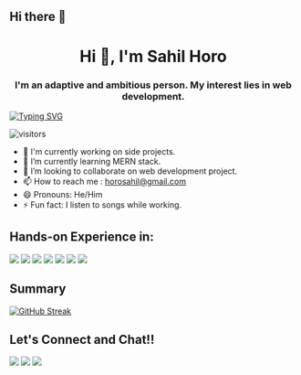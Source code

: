 ## Hi there 👋
<h1 align="center">Hi 👋, I'm Sahil Horo</h1>
<h3 align="center">I'm an adaptive and ambitious person. My interest lies in web development.</h3>

[![Typing SVG](https://readme-typing-svg.herokuapp.com/?color=CE6D67&size=21&center=true&vCenter=true&lines=Goal-driven+Creative+mindset)](https://git.io/typing-svg)

![visitors](https://visitor-badge.glitch.me/badge?page_id=horosahil.visitor-badge)

<!--<img align="right" alt="Coding" width="400" src="https://dribbble.com/shots/15469534-Phone-or-book"/>-->

- 🔭 I'm currently working on side projects.
- 🌱 I’m currently learning MERN stack.
- 👯 I’m looking to collaborate on web development project.
- 📫 How to reach me : horosahil@gmail.com
- 😄 Pronouns: He/Him
- ⚡ Fun fact: I listen to songs while working.

## Hands-on Experience in:
<p align="left">
  <a href = "https://www.geeksforgeeks.org/c-language-set-1-introduction/"><img src="https://img.icons8.com/color/48/000000/c-programming.png"/></a>
  <a href = "https://www.w3schools.com/CPP/default.asp"><img src="https://img.icons8.com/color/48/000000/c-plus-plus-logo.png"/></a>
  <a href = "https://www.w3schools.com/java/"><img src="https://img.icons8.com/color/48/000000/java-coffee-cup-logo--v1.png"/></a>
  <a href = "https://www.w3schools.com/html/default.asp"><img src="https://img.icons8.com/color/48/000000/html-5--v1.png"/></a>
  <a href = "https://www.w3schools.com/css/default.asp"><img src="https://img.icons8.com/color/48/000000/css3.png"/></a>
  <a href = "https://developer.mozilla.org/en-US/docs/Web/JavaScript"><img src="https://img.icons8.com/color/48/000000/javascript--v1.png"/></a>
  <a href = "https://reactjs.org/tutorial/tutorial.html"><img src="https://img.icons8.com/external-tal-revivo-color-tal-revivo/48/000000/external-react-a-javascript-library-for-building-user-interfaces-logo-color-tal-revivo.png"/></a>
</p>

## Summary
[![GitHub Streak](https://github-readme-streak-stats.herokuapp.com/?user=horosahil&theme=dark&ring=FFB19A&fire=FFB19A&currStreakLabel=FFB19A&dates=FFB19A)](https://git.io/streak-stats)

## Let's Connect and Chat!!
<p align="left">
  <a href = "https://www.linkedin.com/in/sahil-horo-821373191/"><img src="https://img.icons8.com/fluency/48/000000/linkedin.png"/></a>
  <a href = "https://github.com/horosahil"><img src="https://img.icons8.com/material-outlined/48/000000/github.png"/></a>
  <a href = "https://www.instagram.com/horo_sahil/"><img src="https://img.icons8.com/fluency/48/000000/instagram-new.png"/></a>
</p>

<!---
horosahil/horosahil is a ✨ special ✨ repository because its `README.md` (this file) appears on your GitHub profile.
You can click the Preview link to take a look at your changes.
--->
